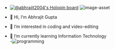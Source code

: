 - [![@abhrajit2004's Holopin board](https://holopin.me/abhrajit2004)](https://holopin.io/@abhrajit2004) ![image-asset](https://user-images.githubusercontent.com/116187246/199236575-42899cbb-c9d1-4286-b0b6-14a179827261.gif)

- 👋 Hi, I’m Abhrajit Gupta
- 👀 I’m interested in coding and video-editing 
- 🌱 I’m currently learning Information Technology       
-![programming](https://user-images.githubusercontent.com/116187246/199235505-9b6dfce1-e87a-4e36-add5-abd4adc121fc.gif)
<!---
abhrajit2004/abhrajit2004 is a ✨ special ✨ repository because its `README.md` (this file) appears on your GitHub profile.
You can click the Preview link to take a look at your changes.
--->
